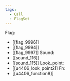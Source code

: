 ```yaml
---
tags:
  - Call
  - FlagSet
---
```

Flag:
- [[flag_9996]]
- [[flag_9994]]
- [[flag_9997]]
Sound:
- [[sound_116]]
- [[sound_115]]
Look_point:
- [[u4406_look_point2]]
Fn:
- [[u4406_function8]]
